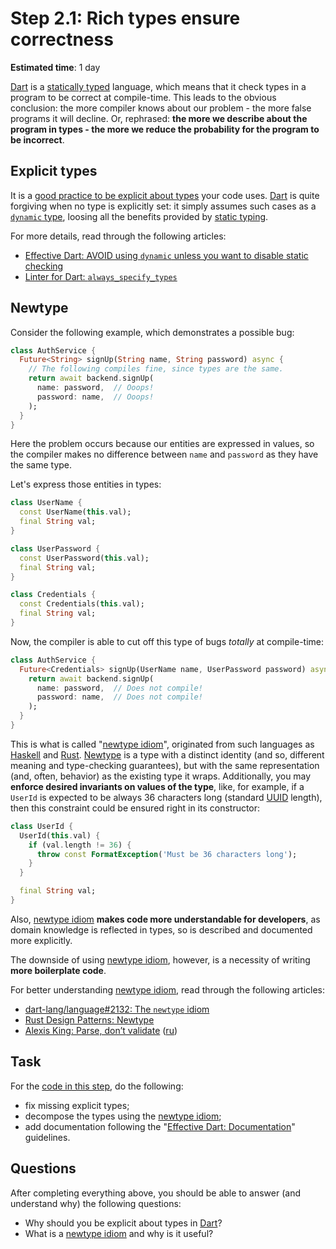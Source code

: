 Step 2.1: Rich types ensure correctness
=======================================

**Estimated time**: 1 day

[Dart] is a [statically typed][1] language, which means that it check types in a program to be correct at compile-time. This leads to the obvious conclusion: the more compiler knows about our problem - the more false programs it will decline. Or, rephrased: **the more we describe about the program in types - the more we reduce the probability for the program to be incorrect**.




## Explicit types

It is a [good practice to be explicit about types][12] your code uses. [Dart] is quite forgiving when no type is explicitly set: it simply assumes such cases as a [`dynamic` type][11], loosing all the benefits provided by [static typing][1].

For more details, read through the following articles:
- [Effective Dart: AVOID using `dynamic` unless you want to disable static checking][12]
- [Linter for Dart: `always_specify_types`][13]




## Newtype

Consider the following example, which demonstrates a possible bug:
```dart
class AuthService {
  Future<String> signUp(String name, String password) async {
    // The following compiles fine, since types are the same.
    return await backend.signUp(
      name: password,  // Ooops!
      password: name,  // Ooops!
    );
  }
}
```
Here the problem occurs because our entities are expressed in values, so the compiler makes no difference between `name` and `password` as they have the same type.

Let's express those entities in types:
```dart
class UserName {
  const UserName(this.val);
  final String val;
}

class UserPassword {
  const UserPassword(this.val);
  final String val;
}

class Credentials {
  const Credentials(this.val);
  final String val;
}
```

Now, the compiler is able to cut off this type of bugs _totally_ at compile-time:
```dart
class AuthService {
  Future<Credentials> signUp(UserName name, UserPassword password) async {
    return await backend.signUp(
      name: password,  // Does not compile!
      password: name,  // Does not compile!
    );
  }
}
```

This is what is called "[newtype idiom][21]", originated from such languages as [Haskell] and [Rust]. [Newtype][21] is a type with a distinct identity (and so, different meaning and type-checking guarantees), but with the same representation (and, often, behavior) as the existing type it wraps. Additionally, you may **enforce desired invariants on values of the type**, like, for example, if a `UserId` is expected to be always 36 characters long (standard [UUID] length), then this constraint could be ensured right in its constructor:
```dart
class UserId {
  UserId(this.val) {
    if (val.length != 36) {
      throw const FormatException('Must be 36 characters long');
    }
  }

  final String val;
}
```

Also, [newtype idiom][21] **makes code more understandable for developers**, as domain knowledge is reflected in types, so is described and documented more explicitly.

The downside of using [newtype idiom][21], however, is a necessity of writing **more boilerplate code**.

For better understanding [newtype idiom][21], read through the following articles:
- [dart-lang/language#2132: The `newtype` idiom][21]
- [Rust Design Patterns: Newtype][24]
- [Alexis King: Parse, don’t validate][22] ([ru][23])




## Task

For the [code in this step](task.dart), do the following:
- fix missing explicit types;
- decompose the types using the [newtype idiom][21];
- add documentation following the "[Effective Dart: Documentation]" guidelines.




## Questions

After completing everything above, you should be able to answer (and understand why) the following questions:
- Why should you be explicit about types in [Dart]?
- What is a [newtype idiom][21] and why is it useful?




[Dart]: https://dart.dev
[Effective Dart: Documentation]: https://dart.dev/guides/language/effective-dart/documentation
[Haskell]: https://www.haskell.org
[Rust]: https://www.rust-lang.org
[UUID]: https://en.wikipedia.org/wiki/Universally_unique_identifier

[1]: https://en.wikipedia.org/wiki/Type_system#STATIC
[11]: https://www.educative.io/answers/what-is-a-dynamic-type-in-dart
[12]: https://dart.dev/effective-dart/design#avoid-using-dynamic-unless-you-want-to-disable-static-checking
[13]: https://dart-lang.github.io/linter/lints/always_specify_types.html
[21]: https://github.com/dart-lang/language/issues/2132
[22]: https://lexi-lambda.github.io/blog/2019/11/05/parse-don-t-validate
[23]: https://habr.com/ru/post/498042
[24]: https://rust-unofficial.github.io/patterns/patterns/behavioural/newtype.html
